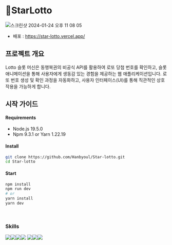 # 🎰StarLotto

![스크린샷 2024-01-24 오후 11 08 05](https://github.com/Hanbyoul/Star-lotto/assets/99850326/e2a518dd-5124-4d96-80b4-6023299e0918)

- 배포 : https://star-lotto.vercel.app/
  <br>

## 프로젝트 개요

Lotto 슬롯 머신은 동행복권의 비공식 API를 활용하여 로또 당첨 번호를 확인하고, 슬롯 애니메이션을 통해 사용자에게 생동감 있는 경험을 제공하는 웹 애플리케이션입니다. 로또 번호 생성 및 확인 과정을 자동화하고, 사용자 인터페이스(UI)를 통해 직관적인 상호 작용을 가능하게 합니다.
<br>

## 시작 가이드

#### Requirements

- Node.js 19.5.0
- Npm 9.3.1 or Yarn 1.22.19

#### Install

```bash
git clone https://github.com/Hanbyoul/Star-lotto.git
cd Star-lotto
```

#### Start

```bash
npm install
npm run dev
# or
yarn install
yarn dev
```

<br>

### Skills

<img src="https://img.shields.io/badge/Next.js-black?style=flat&logo=Next.js&logoColor=white"/><img src="https://img.shields.io/badge/typescript-blue?style=flat&logo=typescript&logoColor=white"/><img src="https://img.shields.io/badge/mongoDB-47A248?style=flat&logo=mongoDB&logoColor=green"/><img src="https://img.shields.io/badge/styled components-CC6699?style=flat&logo=styled-components&logoColor=white"/>
<img src="https://img.shields.io/badge/Tailwind CSS-06B6D4?style=flat&logo=Tailwind CSS&logoColor=white"/><img src="https://img.shields.io/badge/ApecChart-0D74E8?style=flat&logo=&Color=white"/><img src="https://img.shields.io/badge/react hook form-white?style=flat&logo=react hook form&Color=black"/>
<br>
